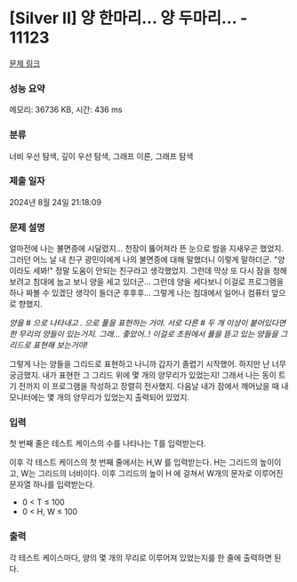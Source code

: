 # [Silver II] 양 한마리... 양 두마리... - 11123 

[문제 링크](https://www.acmicpc.net/problem/11123) 

### 성능 요약

메모리: 36736 KB, 시간: 436 ms

### 분류

너비 우선 탐색, 깊이 우선 탐색, 그래프 이론, 그래프 탐색

### 제출 일자

2024년 8월 24일 21:18:09

### 문제 설명

<p>얼마전에 나는 불면증에 시달렸지... 천장이 뚫어져라 뜬 눈으로 밤을 지새우곤 했었지.  그러던 어느 날 내 친구 광민이에게 나의 불면증에 대해 말했더니 이렇게 말하더군. "양이라도 세봐!"  정말 도움이 안되는 친구라고 생각했었지. 그런데 막상 또 다시 잠을 청해보려고 침대에 눕고 보니 양을 세고 있더군... 그런데 양을 세다보니 이걸로 프로그램을 하나 짜볼 수 있겠단 생각이 들더군 후후후... 그렇게 나는 침대에서 일어나 컴퓨터 앞으로 향했지.</p>

<p><em>양을 # 으로 나타내고 . 으로 풀을 표현하는 거야. 서로 다른 # 두 개 이상이 붙어있다면 한 무리의 양들이 있는거지. 그래... 좋았어..! 이걸로 초원에서 풀을 뜯고 있는 양들을 그리드로 표현해 보는거야!</em></p>

<p>그렇게 나는 양들을 그리드로 표현하고 나니까 갑자기 졸렵기 시작했어. 하지만 난 너무 궁금했지. 내가 표현한 그 그리드 위에 몇 개의 양무리가 있었는지! 그래서 나는 동이 트기 전까지 이 프로그램을 작성하고 장렬히 전사했지. 다음날 내가 잠에서 깨어났을 때 내 모니터에는 몇 개의 양무리가 있었는지 출력되어 있었지.</p>

### 입력 

 <p>첫 번째 줄은 테스트 케이스의 수를 나타나는 T를 입력받는다.</p>

<p>이후 각 테스트 케이스의 첫 번째 줄에서는 H,W 를 입력받는다. H는 그리드의 높이이고, W는 그리드의 너비이다. 이후 그리드의 높이 H 에 걸쳐서 W개의 문자로 이루어진 문자열 하나를 입력받는다. </p>

<ul>
	<li>0 < T ≤ 100</li>
	<li>0 < H, W ≤ 100</li>
</ul>

### 출력 

 <p>각 테스트 케이스마다, 양의 몇 개의 무리로 이루어져 있었는지를 한 줄에 출력하면 된다. </p>

